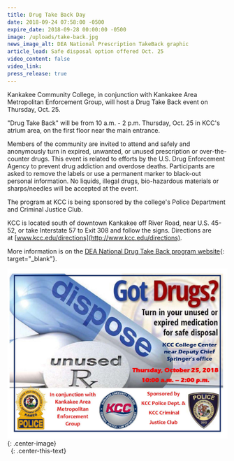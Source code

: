 ```yaml
---
title: Drug Take Back Day
date: 2018-09-24 07:58:00 -0500
expire_date: 2018-09-28 00:00:00 -0500
image: /uploads/take-back.jpg
news_image_alt: DEA National Prescription TakeBack graphic
article_lead: Safe disposal option offered Oct. 25
video_content: false
video_link:
press_release: true
---
```


Kankakee Community College, in conjunction with Kankakee Area Metropolitan Enforcement Group, will host a Drug Take Back event on Thursday, Oct. 25.&nbsp;

"Drug Take Back" will be from 10 a.m. - 2 p.m. Thursday, Oct. 25 in KCC's atrium area, on the first floor near the main entrance.

Members of the community are invited to attend and safely and anonymously turn in expired, unwanted, or unused prescription or over-the-counter drugs. This event is related to efforts by the U.S. Drug Enforcement Agency to prevent drug addiction and overdose deaths. Participants are asked to remove the labels or use a permanent marker to black-out personal information. No liquids, illegal drugs, bio-hazardous materials or sharps/needles will be accepted at the event.

The program at KCC is being sponsored by the college's Police Department and Criminal Justice Club.

KCC is located south of downtown Kankakee off River Road, near U.S. 45-52, or take Interstate 57 to Exit 308 and follow the signs. Directions are at&nbsp;[www.kcc.edu/directions](http://www.kcc.edu/directions).

More information is on the [DEA National Drug Take Back program website](https://www.deadiversion.usdoj.gov/drug_disposal/takeback/){: target="_blank"}.

![](/uploads/got-drugs.jpg){: .center-image}<br>&nbsp;
{: .center-this-text}